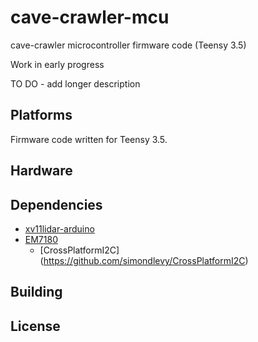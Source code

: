# cave-crawler-mcu

cave-crawler microcontroller firmware code (Teensy 3.5)

Work in early progress

TO DO - add longer description

## Platforms

Firmware code written for Teensy 3.5.

## Hardware

## Dependencies

- [xv11lidar-arduino](https://github.com/bmegli/xv11lidar-arduino)
- [EM7180](https://github.com/simondlevy/EM7180)
   - [CrossPlatformI2C] (https://github.com/simondlevy/CrossPlatformI2C)


## Building

## License

